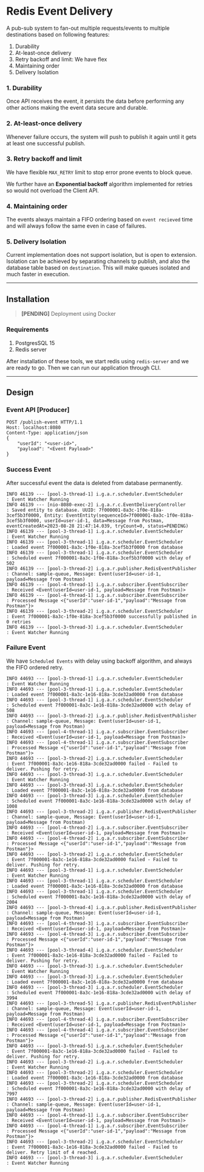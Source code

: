 # Redis Event Delivery

A pub-sub system to fan-out multiple requests/events to multiple destinations based on following features:
1. Durability
2. At-least-once delivery
3. Retry backoff and limit: We have flex
4. Maintaining order
5. Delivery Isolation

### 1. Durability
Once API receives the event, it persists the data before performing any other actions making the event data secure and durable.

### 2. At-least-once delivery
Whenever failure occurs, the system will push to publish it again until it gets at least one successful publish.

### 3. Retry backoff and limit
We have flexible `MAX_RETRY` limit to stop error prone events to block queue.

We further have an **Exponential backoff** algorithm implemented for retries so would not overload the Client API.

### 4. Maintaining order
The events always maintain a FIFO ordering based on `event recieved` time and will always follow the same even in case of failures.

### 5. Delivery Isolation
Current implementation does not support isolation, but is open to extension. Isolation can be achieved by separating channels tp publish, and also the database table based on `destination`. This will make queues isolated and much faster in execution.

---

## Installation

> **[PENDING]** Deployment using Docker

### Requirements
1. PostgresSQL 15
2. Redis server

After installation of these tools, we start redis using `redis-server` and we are ready to go.
Then we can run our application through CLI.

---

## Design

### Event API [Producer]

```
POST /publish-event HTTP/1.1
Host: localhost:8080
Content-Type: application/json
{
    "userId": "<user-id>",
    "payload": "<Event Payload>"
}
``` 

### Success Event

After successful event the data is deleted from database permanently.

```
INFO 46139 --- [pool-3-thread-1] i.g.a.r.scheduler.EventScheduler         : Event Watcher Running
INFO 46139 --- [nio-8080-exec-2] i.g.a.r.c.EventDeliveryController        : Saved entity to database. UUID: 7f000001-8a3c-1f0e-818a-3cef5b3f0000, Entity: EventEntity(sequenceId=7f000001-8a3c-1f0e-818a-3cef5b3f0000, userId=user-id-1, data=Message from Postman, eventCreatedAt=2023-08-28 21:47:14.039, tryCount=0, status=PENDING)
INFO 46139 --- [pool-3-thread-1] i.g.a.r.scheduler.EventScheduler         : Event Watcher Running
INFO 46139 --- [pool-3-thread-1] i.g.a.r.scheduler.EventScheduler         : Loaded event 7f000001-8a3c-1f0e-818a-3cef5b3f0000 from database
INFO 46139 --- [pool-3-thread-1] i.g.a.r.scheduler.EventScheduler         : Scheduled event 7f000001-8a3c-1f0e-818a-3cef5b3f0000 with delay of 502
INFO 46139 --- [pool-3-thread-2] i.g.a.r.publisher.RedisEventPublisher    : Channel: sample-queue, Message: Event(userId=user-id-1, payload=Message from Postman)
INFO 46139 --- [pool-4-thread-1] i.g.a.r.subscriber.EventSubscriber       : Received <Event(userId=user-id-1, payload=Message from Postman)>
INFO 46139 --- [pool-4-thread-1] i.g.a.r.subscriber.EventSubscriber       : Processed Message <{"userId":"user-id-1","payload":"Message from Postman"}>
INFO 46139 --- [pool-3-thread-2] i.g.a.r.scheduler.EventScheduler         : Event 7f000001-8a3c-1f0e-818a-3cef5b3f0000 successfully published in 0 retries
INFO 46139 --- [pool-3-thread-3] i.g.a.r.scheduler.EventScheduler         : Event Watcher Running

```

### Failure Event

We have `Scheduled Events` with delay using backoff algorithm, and always the FIFO ordered retry.

```
INFO 44693 --- [pool-3-thread-1] i.g.a.r.scheduler.EventScheduler         : Event Watcher Running
INFO 44693 --- [pool-3-thread-1] i.g.a.r.scheduler.EventScheduler         : Loaded event 7f000001-8a3c-1e16-818a-3cde32ad0000 from database
INFO 44693 --- [pool-3-thread-1] i.g.a.r.scheduler.EventScheduler         : Scheduled event 7f000001-8a3c-1e16-818a-3cde32ad0000 with delay of 508
INFO 44693 --- [pool-3-thread-2] i.g.a.r.publisher.RedisEventPublisher    : Channel: sample-queue, Message: Event(userId=user-id-1, payload=Message from Postman)
INFO 44693 --- [pool-4-thread-1] i.g.a.r.subscriber.EventSubscriber       : Received <Event(userId=user-id-1, payload=Message from Postman)>
INFO 44693 --- [pool-4-thread-1] i.g.a.r.subscriber.EventSubscriber       : Processed Message <{"userId":"user-id-1","payload":"Message from Postman"}>
INFO 44693 --- [pool-3-thread-2] i.g.a.r.scheduler.EventScheduler         : Event 7f000001-8a3c-1e16-818a-3cde32ad0000 failed - Failed to deliver. Pushing for retry.
INFO 44693 --- [pool-3-thread-3] i.g.a.r.scheduler.EventScheduler         : Event Watcher Running
INFO 44693 --- [pool-3-thread-3] i.g.a.r.scheduler.EventScheduler         : Loaded event 7f000001-8a3c-1e16-818a-3cde32ad0000 from database
INFO 44693 --- [pool-3-thread-3] i.g.a.r.scheduler.EventScheduler         : Scheduled event 7f000001-8a3c-1e16-818a-3cde32ad0000 with delay of 1008
INFO 44693 --- [pool-3-thread-2] i.g.a.r.publisher.RedisEventPublisher    : Channel: sample-queue, Message: Event(userId=user-id-1, payload=Message from Postman)
INFO 44693 --- [pool-4-thread-2] i.g.a.r.subscriber.EventSubscriber       : Received <Event(userId=user-id-1, payload=Message from Postman)>
INFO 44693 --- [pool-4-thread-2] i.g.a.r.subscriber.EventSubscriber       : Processed Message <{"userId":"user-id-1","payload":"Message from Postman"}>
INFO 44693 --- [pool-3-thread-2] i.g.a.r.scheduler.EventScheduler         : Event 7f000001-8a3c-1e16-818a-3cde32ad0000 failed - Failed to deliver. Pushing for retry.
INFO 44693 --- [pool-3-thread-1] i.g.a.r.scheduler.EventScheduler         : Event Watcher Running
INFO 44693 --- [pool-3-thread-1] i.g.a.r.scheduler.EventScheduler         : Loaded event 7f000001-8a3c-1e16-818a-3cde32ad0000 from database
INFO 44693 --- [pool-3-thread-1] i.g.a.r.scheduler.EventScheduler         : Scheduled event 7f000001-8a3c-1e16-818a-3cde32ad0000 with delay of 2004
INFO 44693 --- [pool-3-thread-4] i.g.a.r.publisher.RedisEventPublisher    : Channel: sample-queue, Message: Event(userId=user-id-1, payload=Message from Postman)
INFO 44693 --- [pool-4-thread-3] i.g.a.r.subscriber.EventSubscriber       : Received <Event(userId=user-id-1, payload=Message from Postman)>
INFO 44693 --- [pool-4-thread-3] i.g.a.r.subscriber.EventSubscriber       : Processed Message <{"userId":"user-id-1","payload":"Message from Postman"}>
INFO 44693 --- [pool-3-thread-4] i.g.a.r.scheduler.EventScheduler         : Event 7f000001-8a3c-1e16-818a-3cde32ad0000 failed - Failed to deliver. Pushing for retry.
INFO 44693 --- [pool-3-thread-3] i.g.a.r.scheduler.EventScheduler         : Event Watcher Running
INFO 44693 --- [pool-3-thread-3] i.g.a.r.scheduler.EventScheduler         : Loaded event 7f000001-8a3c-1e16-818a-3cde32ad0000 from database
INFO 44693 --- [pool-3-thread-3] i.g.a.r.scheduler.EventScheduler         : Scheduled event 7f000001-8a3c-1e16-818a-3cde32ad0000 with delay of 3994
INFO 44693 --- [pool-3-thread-5] i.g.a.r.publisher.RedisEventPublisher    : Channel: sample-queue, Message: Event(userId=user-id-1, payload=Message from Postman)
INFO 44693 --- [pool-4-thread-4] i.g.a.r.subscriber.EventSubscriber       : Received <Event(userId=user-id-1, payload=Message from Postman)>
INFO 44693 --- [pool-4-thread-4] i.g.a.r.subscriber.EventSubscriber       : Processed Message <{"userId":"user-id-1","payload":"Message from Postman"}>
INFO 44693 --- [pool-3-thread-5] i.g.a.r.scheduler.EventScheduler         : Event 7f000001-8a3c-1e16-818a-3cde32ad0000 failed - Failed to deliver. Pushing for retry.
INFO 44693 --- [pool-3-thread-2] i.g.a.r.scheduler.EventScheduler         : Event Watcher Running
INFO 44693 --- [pool-3-thread-2] i.g.a.r.scheduler.EventScheduler         : Loaded event 7f000001-8a3c-1e16-818a-3cde32ad0000 from database
INFO 44693 --- [pool-3-thread-2] i.g.a.r.scheduler.EventScheduler         : Scheduled event 7f000001-8a3c-1e16-818a-3cde32ad0000 with delay of 7997
INFO 44693 --- [pool-3-thread-2] i.g.a.r.publisher.RedisEventPublisher    : Channel: sample-queue, Message: Event(userId=user-id-1, payload=Message from Postman)
INFO 44693 --- [pool-4-thread-1] i.g.a.r.subscriber.EventSubscriber       : Received <Event(userId=user-id-1, payload=Message from Postman)>
INFO 44693 --- [pool-4-thread-1] i.g.a.r.subscriber.EventSubscriber       : Processed Message <{"userId":"user-id-1","payload":"Message from Postman"}>
INFO 44693 --- [pool-3-thread-2] i.g.a.r.scheduler.EventScheduler         : Event 7f000001-8a3c-1e16-818a-3cde32ad0000 failed - Failed to deliver. Retry limit of 4 reached.
INFO 44693 --- [pool-3-thread-3] i.g.a.r.scheduler.EventScheduler         : Event Watcher Running
```

